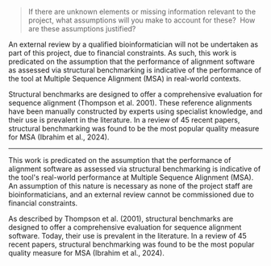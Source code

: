 
> If there are unknown elements or missing information relevant to the project, what assumptions will you make to account for these?  How are these assumptions justified?


An external review by a qualified bioinformatician will not be undertaken as part of this project, due to financial constraints. As such, this work is predicated on the assumption that the performance of alignment software as assessed via structural benchmarking is indicative of the performance of the tool at Multiple Sequence Alignment (MSA) in real-world contexts.

Structural benchmarks are designed to offer a comprehensive evaluation for sequence alignment (Thompson et al. 2001). These reference alignments have been manually constructed by experts using specialist knowledge, and their use is prevalent in the literature. In a review of 45 recent papers, structural benchmarking was found to be the most popular quality measure for MSA (Ibrahim et al., 2024). 


-----

This work is predicated on the assumption that the performance of alignment software as assessed via structural benchmarking is indicative of the tool's real-world performance at Multiple Sequence Alignment (MSA). An assumption of this nature is necessary as none of the project staff are bioinformaticians, and an external review cannot be commissioned due to financial constraints.

As described by Thompson et al. (2001), structural benchmarks are designed to offer a comprehensive evaluation for sequence alignment software. Today, their use is prevalent in the literature. In a review of 45 recent papers, structural benchmarking was found to be the most popular quality measure for MSA (Ibrahim et al., 2024).









